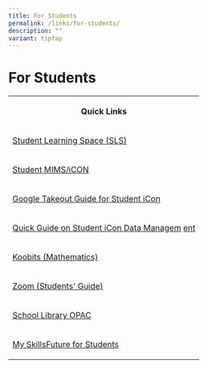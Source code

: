 ```yaml
---
title: For Students
permalink: /links/for-students/
description: ""
variant: tiptap
---
```

<h1><strong>For Students</strong></h1>
<table style="minWidth: 25px">
<colgroup>
<col>
</colgroup>
<tbody>
<tr>
<th rowspan="1" colspan="1">
<p>Quick Links</p>
</th>
</tr>
<tr>
<td rowspan="1" colspan="1">
<p><a href="https://vle.learning.moe.edu.sg/login" rel="noopener noreferrer nofollow" target="_blank">Student Learning Space (SLS)</a>
</p>
</td>
</tr>
<tr>
<td rowspan="1" colspan="1">
<p><a href="https://workspace.google.com/dashboard" rel="noopener noreferrer nofollow" target="_blank">Student MIMS/iCON</a>
</p>
</td>
</tr>
<tr>
<td rowspan="1" colspan="1">
<p><a href="/files/google%20takeout%20guide%20for%20student%20icon.pdf" rel="noopener noreferrer nofollow" target="_blank">Google Takeout Guide for Student iCon</a>
</p>
</td>
</tr>
<tr>
<td rowspan="1" colspan="1">
<p><a href="/files/quick%20guide%20on%20student%20icon%20data%20management.pdf" rel="noopener noreferrer nofollow" target="_blank">Quick Guide on Student iCon Data Managem</a>
<a href="/files/For_Student__Quick_Guide_on_Student_iCON_Data_Management.pdf" rel="noopener noreferrer nofollow" target="_blank">ent</a>
</p>
</td>
</tr>
<tr>
<td rowspan="1" colspan="1">
<p><a href="https://member.koobits.com/?utm_source=web_nav&amp;utm_medium=btn&amp;utm_campaign=k21web&amp;utm_content=login" rel="noopener noreferrer nofollow" target="_blank">Koobits (Mathematics)</a>
</p>
</td>
</tr>
<tr>
<td rowspan="1" colspan="1">
<p><a href="https://drive.google.com/file/d/1PKGas75K-i9ZHm0ZhJ3eRdcVv4JfdTeU/view" rel="noopener noreferrer nofollow" target="_blank">Zoom (Students' Guide)</a>
</p>
</td>
</tr>
<tr>
<td rowspan="1" colspan="1">
<p><a href="https://schoolibrary.moe.edu.sg/alexandrapri/cgi-bin/spydus.exe/MSGTRN/WPAC/HOME" rel="noopener noreferrer nofollow" target="_blank">School Library OPAC</a>
</p>
</td>
</tr>
<tr>
<td rowspan="1" colspan="1">
<p><a href="https://www.myskillsfuture.gov.sg/content/student/en/primary/about/myskillsfuture-for-students.html" rel="noopener noreferrer nofollow" target="_blank">My SkillsFuture for Students</a>
</p>
</td>
</tr>
</tbody>
</table>
<p></p>